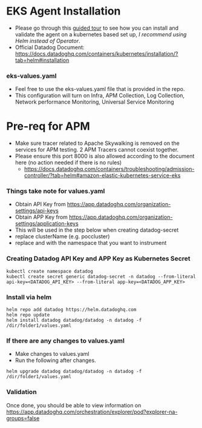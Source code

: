 # EKS Agent Installation

- Please go through this [guided tour](https://datadog.navattic.com/ui10b8i) to see how you can install and validate the agent on a kubernetes based set up, *I recommend using Helm instead of Operator*.
- Official Datadog Document: https://docs.datadoghq.com/containers/kubernetes/installation/?tab=helm#installation

### eks-values.yaml

- Feel free to use the eks-values.yaml file that is provided in the repo.
- This configuration will turn on Infra, APM Collection, Log Collection, Network performance Monitoring, Universal Service Monitoring

# Pre-req for APM
- Make sure tracer related to Apache Skywalking is removed on the services for APM testing. 2 APM Tracers cannot coexist together.
- Please ensure this port 8000 is also allowed according to the document here (no action needed if there is no rules)
    - https://docs.datadoghq.com/containers/troubleshooting/admission-controller/?tab=helm#amazon-elastic-kubernetes-service-eks 

### Things take note for values.yaml
- Obtain API Key from https://app.datadoghq.com/organization-settings/api-keys
- Obtain APP Key from https://app.datadoghq.com/organization-settings/application-keys
- This will be used in the step below when creating datadog-secret
- replace clusterName (e.g. poccluster)
- replace <NAMEPSPACE1> and <NAMESPACE2> with the namespace that you want to instrument

### Creating Datadog API Key and APP Key as Kubernetes Secret
```
kubectl create namespace datadog
kubectl create secret generic datadog-secret -n datadog --from-literal api-key=<DATADOG_API_KEY> --from-literal app-key=<DATADOG_APP_KEY>
```

### Install via helm
```
helm repo add datadog https://helm.datadoghq.com
helm repo update
helm install datadog datadog/datadog -n datadog -f /dir/folder1/values.yaml
```

### If there are any changes to values.yaml
- Make changes to values.yaml
- Run the following after changes.
```
helm upgrade datadog datadog/datadog -n datadog -f /dir/folder1/values.yaml
```

### Validation
Once done, you should be able to view information on https://app.datadoghq.com/orchestration/explorer/pod?explorer-na-groups=false 